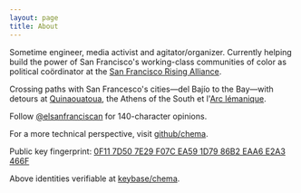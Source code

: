 ```yaml
---
layout: page
title: About
---
```

Sometime engineer, media activist and agitator/organizer. Currently helping build the power of San Francisco's working-class communities of color as political coördinator at the [San Francisco Rising Alliance](http://www.sfrising.org/).

Crossing paths with San Francesco's cities—del Bajío to the Bay—with detours at [Quinaouatoua](https://en.wikipedia.org/wiki/Iroquois_settlement_of_the_north_shore_of_Lake_Ontario), the Athens of the South et l'[Arc lémanique](http://switzerland.indymedia.org/fr/).

Follow [@elsanfranciscan](https://twitter.com/elsanfranciscan) for 140-character opinions.

For a more technical perspective, visit [github/chema](https://github.com/chema).

Public key fingerprint: [0F11 7D50 7E29 F07C EA59 1D79 86B2 EAA6 E2A3 466F](https://keybase.io/chema/key.asc)

Above identities verifiable at [keybase/chema](https://keybase.io/chema).

